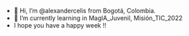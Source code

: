 - 👋 Hi, I’m @alexandercelis  from  Bogotá, Colombia.
- 🌱 I’m currently learning in MagIA_Juvenil, Misión_TIC_2022
- I hope you have a happy week !!
<!---
--->
